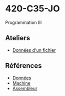 # 420-C35-JO

Programmation III

## Ateliers

- [Données d'un fichier](Documents/ATE1.md)

## Références

- [Données](Documents/Data.md)
- [Machine](Documents/PC.md)
- [Assembleur](Documents/ASM.md)
